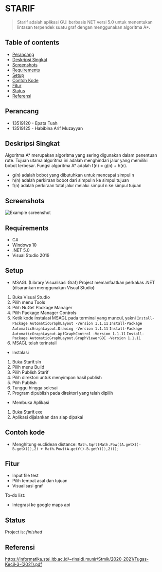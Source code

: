 # STARIF
> Starif adalah aplikasi GUI berbasis NET versi 5.0 untuk menentukan lintasan terpendek suatu graf dengan menggunakan algoritma A*.

## Table of contents
* [Perancang](#perancang)
* [Deskripsi Singkat](#deskripsi-singkat)
* [Screenshots](#screenshots)
* [Requirements](#requirements)
* [Setup](#setup)
* [Contoh Kode](#contoh-kode) 
* [Fitur](#fitur)
* [Status](#status)
* [Referensi](#referensi)

## Perancang
* 13519120 - Epata Tuah
* 13519125 - Habibina Arif Muzayyan

## Deskripsi Singkat
Algoritma A* merupakan algoritma yang sering digunakan dalam penentuan rute.
Tujuan utama algoritma ini adalah menghindari jalur yang memiliki bobot terbesar. Fungsi algoritma A* adalah f(n) = g(n) + h(n).
* g(n) adalah bobot yang dibutuhkan untuk mencapai simpul n
* h(n) adalah perkiraan bobot dari simpul n ke simpul tujuan
* f(n) adalah perkiraan total jalur melalui simpul n ke simpul tujuan

## Screenshots
![Example screenshot](./img/screenshot.png)

## Requirements
* C#
* Windows 10
* .NET 5.0
* Visual Studio 2019

## Setup
* MSAGL (Library Visualisasi Graf)
Project memanfaatkan perkakas .NET (disarankan menggunakan Visual Studio)
1. Buka Visual Studio
2. Pilih menu Tools
3. Pilih NuGet Package Manager
4. Pilih Package Manager Controls
5. Ketik kode instalasi MSAGL pada terminal yang muncul, yakni
`Install-Package AutomaticGraphLayout -Version 1.1.11`
`Install-Package AutomaticGraphLayout.Drawing -Version 1.1.11`
`Install-Package AutomaticGraphLayout.WpfGraphControl -Version 1.1.11`
`Install-Package AutomaticGraphLayout.GraphViewerGDI -Version 1.1.11`
6. MSAGL telah terinstall

* Instalasi
1. Buka Starif.sln
2. Pilih menu Build
3. Pilih Publish Starif
4. Pilih direktori untuk menyimpan hasil publish
5. Pilih Publish
6. Tunggu hingga selesai
7. Program dipublish pada direktori yang telah dipilih

* Membuka Aplikasi
1. Buka Starif.exe
2. Aplikasi dijalankan dan siap dipakai

## Contoh kode 
* Menghitung euclidean distance:
`Math.Sqrt(Math.Pow((A.getX()-B.getX()),2) + Math.Pow((A.getY()-B.getY()),2)));`

## Fitur
* Input file test
* Pilih tempat asal dan tujuan
* Visualisasi graf

To-do list:
* Integrasi ke google maps api

## Status
Project is: _finished_

## Referensi
https://informatika.stei.itb.ac.id/~rinaldi.munir/Stmik/2020-2021/Tugas-Kecil-3-(2021).pdf
